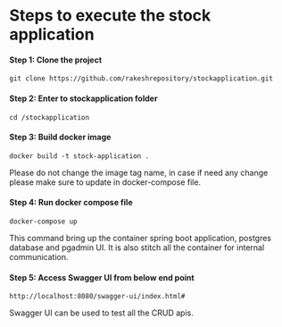 # Steps to execute the stock application

#### Step 1: Clone the project
    git clone https://github.com/rakeshrepository/stockapplication.git

#### Step 2: Enter to stockapplication folder
    cd /stockapplication

#### Step 3: Build docker image
    docker build -t stock-application .
Please do not change the image tag name, in case if need any change please make sure to update
in docker-compose file.

#### Step 4: Run docker compose file
    docker-compose up
This command bring up the container spring boot application, postgres database and pgadmin UI.
It is also stitch all the container for internal communication.

#### Step 5: Access Swagger UI from below end point
    http://localhost:8080/swagger-ui/index.html#
Swagger UI can be used to test all the CRUD apis.